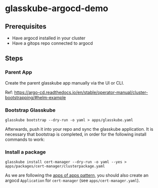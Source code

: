 # glasskube-argocd-demo

## Prerequisites

* Have argocd installed in your cluster
* Have a gitops repo connected to argocd

## Steps

### Parent App

Create the parent glasskube app manually via the UI or CLI. 

Ref: https://argo-cd.readthedocs.io/en/stable/operator-manual/cluster-bootstrapping/#helm-example

### Bootstrap Glasskube

```
glasskube bootstrap --dry-run -o yaml > apps/glasskube.yaml
```

Afterwards, push it into your repo and sync the glasskube application. 
It is necessary that bootstrap is completed, in order for the following install commands to work:

### Install a package

```
glasskube install cert-manager --dry-run -o yaml --yes > apps/packages/cert-manager/clusterpackage.yaml
```

As we are following the [apps of apps pattern](https://argo-cd.readthedocs.io/en/stable/operator-manual/declarative-setup/#app-of-apps),
you should also create an argocd `Application` for `cert-manager` (see `apps/cert-manager.yaml`).


